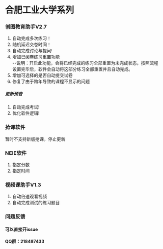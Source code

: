 <div class="line_item line_item_display xiaoshujiang_element" data-line="1"></div>
<div class="xiaoshujiang_element xsj_anchor">
  <a name="e59088e882a5e5b7a5e4b89ae5a4a7e5ada6e7b3bbe58897_1" class="blank_anchor_name"></a>
  <a id="e59088e882a5e5b7a5e4b89ae5a4a7e5ada6e7b3bbe58897_1" class="blank_anchor_id"></a>
  <a name="合肥工业大学系列" class="blank_anchor_name"></a>
  <a id="合肥工业大学系列" class="blank_anchor_id"></a>
</div>
<h1 class="xsj_heading_hash xsj_heading xsj_heading_h1">
  <span class="xsj_heading_content">合肥工业大学系列</span>
</h1>
<div class="line_item line_item_display xiaoshujiang_element" data-line="3"></div>
<div class="xiaoshujiang_element xsj_anchor">
  <a name="e5889be59bbee69599e882b2e58aa9e6898bv26_2" class="blank_anchor_name"></a>
  <a id="e5889be59bbee69599e882b2e58aa9e6898bv26_2" class="blank_anchor_id"></a>
  <a name="创图教育助手v27" class="blank_anchor_name"></a>
  <a id="创图教育助手v27" class="blank_anchor_id"></a>
</div>
<h3 class="xsj_heading_hash xsj_heading xsj_heading_h3">
  <span class="xsj_heading_content">创图教育助手V2.7</span>
</h3>
<div class="line_item xiaoshujiang_element" data-line="5"></div>
<ol>
  <li>
    <div class="line_item xiaoshujiang_element" data-line="5"></div>
    自动完成多次练习！</li>
  <li>
    <div class="line_item xiaoshujiang_element" data-line="6"></div>
    随机延迟交卷时间！</li>
  <li>
    <div class="line_item xiaoshujiang_element" data-line="7"></div>
    自动完成讨论与提问!</li>
  <li>
    <div class="line_item xiaoshujiang_element" data-line="8"></div>
    增加已阅卷练习重置功能
    <br> --说明：开启此功能，会将已经完成的练习全部重置为未完成状态，按照流程设置完毕后，软件会自动将这部分练习全部重置并且自动完成。
  </li>
  <li>
    <div class="line_item xiaoshujiang_element" data-line="10"></div>
    增加可选择的是否自动提交试卷</li>
  <li>
    <div class="line_item xiaoshujiang_element" data-line="11"></div>
    修复了由于跨年导致的课程不显示的问题</li>
</ol>
<div class="line_item line_item_display xiaoshujiang_element" data-line="13"></div>
<div class="xiaoshujiang_element xsj_anchor">
  <a name="e69bb4e696b0e9a284e5918a_3" class="blank_anchor_name"></a>
  <a id="e69bb4e696b0e9a284e5918a_3" class="blank_anchor_id"></a>
  <a name="更新预告" class="blank_anchor_name"></a>
  <a id="更新预告" class="blank_anchor_id"></a>
</div>
<h5 class="xsj_heading_hash xsj_heading xsj_heading_h5">
  <span class="xsj_heading_content">更新预告</span>
</h5>
<div class="line_item xiaoshujiang_element" data-line="15"></div>
<ol>
  <li>
    <div class="line_item xiaoshujiang_element" data-line="15"></div>
    自动完成考试!</li>
  <li>
    <div class="line_item xiaoshujiang_element" data-line="16"></div>
    优化软件逻辑!</li>
</ol>
<div class="line_item line_item_display xiaoshujiang_element" data-line="18"></div>
<div class="xiaoshujiang_element xsj_anchor">
  <a name="e68aa2e8afbee8bdafe4bbb6_4" class="blank_anchor_name"></a>
  <a id="e68aa2e8afbee8bdafe4bbb6_4" class="blank_anchor_id"></a>
  <a name="抢课软件" class="blank_anchor_name"></a>
  <a id="抢课软件" class="blank_anchor_id"></a>
</div>
<h3 class="xsj_heading_hash xsj_heading xsj_heading_h3">
  <span class="xsj_heading_content">抢课软件</span>
</h3>
<div class="line_item line_item_display xiaoshujiang_element" data-line="20"></div>
<p class="xsj_paragraph xsj_paragraph_level_0">暂时不支持新版抢课，停止更新</p>
<div class="line_item line_item_display xiaoshujiang_element" data-line="22"></div>
<div class="xiaoshujiang_element xsj_anchor">
  <a name="neiee8bdafe4bbb6_5" class="blank_anchor_name"></a>
  <a id="neiee8bdafe4bbb6_5" class="blank_anchor_id"></a>
  <a name="neie软件" class="blank_anchor_name"></a>
  <a id="neie软件" class="blank_anchor_id"></a>
</div>
<h3 class="xsj_heading_hash xsj_heading xsj_heading_h3">
  <span class="xsj_heading_content">NEIE软件</span>
</h3>
<div class="line_item xiaoshujiang_element" data-line="24"></div>
<ol>
  <li>
    <div class="line_item xiaoshujiang_element" data-line="24"></div>
    指定分数</li>
  <li>
    <div class="line_item xiaoshujiang_element" data-line="25"></div>
    指定时间</li>
</ol>
<div class="line_item line_item_display xiaoshujiang_element" data-line="27"></div>
<div class="xiaoshujiang_element xsj_anchor">
  <a name="e8a786e9a291e8afbee58aa9e6898bv13_6" class="blank_anchor_name"></a>
  <a id="e8a786e9a291e8afbee58aa9e6898bv13_6" class="blank_anchor_id"></a>
  <a name="视频课助手v13" class="blank_anchor_name"></a>
  <a id="视频课助手v13" class="blank_anchor_id"></a>
</div>
<h3 class="xsj_heading_hash xsj_heading xsj_heading_h3">
  <span class="xsj_heading_content">视频课助手V1.3</span>
</h3>
<div class="line_item xiaoshujiang_element" data-line="29"></div>
<ol>
  <li>
    <div class="line_item xiaoshujiang_element" data-line="29"></div>
    自动倍速观看视频</li>
  <li>
    <div class="line_item xiaoshujiang_element" data-line="30"></div>
    自动完成测试的练习题目</li>
</ol>
<div class="line_item line_item_display xiaoshujiang_element" data-line="32"></div>
<div class="xiaoshujiang_element xsj_anchor">
  <a name="e997aee9a298e58f8de9a688_7" class="blank_anchor_name"></a>
  <a id="e997aee9a298e58f8de9a688_7" class="blank_anchor_id"></a>
  <a name="问题反馈" class="blank_anchor_name"></a>
  <a id="问题反馈" class="blank_anchor_id"></a>
</div>
<h3 class="xsj_heading_hash xsj_heading xsj_heading_h3">
  <span class="xsj_heading_content">问题反馈</span>
</h3>
<div class="line_item line_item_display xiaoshujiang_element" data-line="34"></div>
<div class="xiaoshujiang_element xsj_anchor">
  <a name="e58fafe4bba5e79bb4e68ea5e5bc80issue_8" class="blank_anchor_name"></a>
  <a id="e58fafe4bba5e79bb4e68ea5e5bc80issue_8" class="blank_anchor_id"></a>
  <a name="可以直接开issue" class="blank_anchor_name"></a>
  <a id="可以直接开issue" class="blank_anchor_id"></a>
</div>
<h4 class="xsj_heading_hash xsj_heading xsj_heading_h4">
  <span class="xsj_heading_content">可以直接开issue</span>
</h4>
<div class="line_item line_item_display xiaoshujiang_element" data-line="36"></div>
<div class="xiaoshujiang_element xsj_anchor">
  <a name="qqe7bea4efbc9a218487433_9" class="blank_anchor_name"></a>
  <a id="qqe7bea4efbc9a218487433_9" class="blank_anchor_id"></a>
  <a name="qq群218487433" class="blank_anchor_name"></a>
  <a id="qq群218487433" class="blank_anchor_id"></a>
</div>
<h4 class="xsj_heading_hash xsj_heading xsj_heading_h4">
  <span class="xsj_heading_content">QQ群：218487433</span>
</h4>
